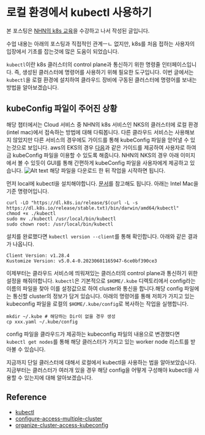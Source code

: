 # 로컬 환경에서 kubectl 사용하기

본 포스팅은 [NHN의 k8s 교육](https://www.nhncloud.com/kr/edu/attend)을 수강하고 나서 작성된 글입니다.

수업 내용는 아래의 포스팅과 직접적인 관계ㅡㄴ 없지만, k8s를 처음 접하는 사용자의 입장에서 기초를 잡는것에 많은 도움이 되었습니다.

`kubectl`이란 k8s 클러스터의 control plane과 통신하기 위한 명령줄 인터페이스입니다. 즉, 생성된 클러스터에 명령어를 사용하기 위해 필요한 도구입니다. 이번 글에서는 `kubectl`을 로컬 환경에 설치하여 클라우드 장비에 구동된 클러스터에 명령어를 보내는 방법을 알아보겠습니다.

## kubeConfig 파일이 주어진 상황

해당 챕터에서는 Cloud 서비스 중 NHN의 k8s 서비스인 NKS의 클러스터에 로컬 환경(intel mac)에서 접속하는 방법에 대해 다뤄봅니다. 다른 클라우드 서비스는 사용해보지 않았지만 다른 서비스의 경우에도 가이드를 통해 kubeConfig 파일을 얻어낼 수 있는것으로 보입니다. aws의 EKS의 경우 [다음](https://docs.aws.amazon.com/ko_kr/eks/latest/userguide/create-kubeconfig.html)과 같은 가이드를 제공하여 사용자로 하여금 kubeConfig 파일을 이용할 수 있도록 해줍니다.
NHN의 NKS의 경우 아래 이미지에서 볼 수 있듯이 GUI를 통해 간편하게 kubeConfig 파일을 사용자에게 제공하고 있습니다.
![Alt text](<스크린샷 2023-11-24 오후 4.06.47.png>)
해당 파일을 다운로드 한 뒤 작업을 시작하면 됩니다.

먼저 local에 kubectl을 설치해야합니다. [문서](https://kubernetes.io/docs/tasks/tools/)를 참고해도 됩니다. 아래는 Intel Mac을 기준 명령어입니다.

```shell
curl -LO "https://dl.k8s.io/release/$(curl -L -s https://dl.k8s.io/release/stable.txt)/bin/darwin/amd64/kubectl"
chmod +x ./kubectl
sudo mv ./kubectl /usr/local/bin/kubectl
sudo chown root: /usr/local/bin/kubectl
```

설치를 완료했다면 `kubectl version --client`를 통해 확인합니다. 아래와 같은 결과가 나옵니다.

```
Client Version: v1.28.4
Kustomize Version: v5.0.4-0.20230601165947-6ce0bf390ce3
```

이제부터는 클라우드 서비스에 띄워져있는 클러스터의 control plane과 통신하기 위한 설정을 해줘야합니다. `kubectl`은 기본적으로 `$HOME/.kube` 디렉토리에서 config라는 이름의 파일을 찾아 이를 설정값으로 하여 cluster와 통신을 합니다.해당 config 파일에는 통신할 cluster의 정보가 담겨 있습니다.
아래의 명령어를 통해 저희가 가지고 있는 kubeconfig 파일을 로컬의 `$HOME/.kube/config`로 복사하는 작업을 실행합니다.

```shell
mkdir ~/.kube # 해당하는 Dir이 없을 경우 생성
cp xxx.yaml ~/.kube/config
```

config 파일을 클라우드가 제공하는 kubeconfig 파일의 내용으로 변경했다면 `kubectl get nodes`를 통해 해당 클러스터가 가지고 있는 worker node 리스트를 받아볼 수 있습니다.

지금까지 단일 클러스터에 대해서 로컬에서 kubectl을 사용하는 법을 알아보았습니다. 지금부터는 클러스터가 여러개 있을 경우 해당 config을 어떻게 구성해야 kubectl을 사용할 수 있는지에 대해 알아보겠습니다.

## Reference

- [kubectl](https://kubernetes.io/docs/reference/kubectl/)
- [configure-access-multiple-cluster](https://kubernetes.io/docs/tasks/access-application-cluster/configure-access-multiple-clusters/)
- [organize-cluster-access-kubeconfig](https://kubernetes.io/docs/concepts/configuration/organize-cluster-access-kubeconfig/)
